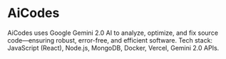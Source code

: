 # AiCodes
AiCodes uses Google Gemini 2.0 AI to analyze, optimize, and fix source code—ensuring robust, error-free, and efficient software. Tech stack: JavaScript (React), Node.js, MongoDB, Docker, Vercel, Gemini 2.0 APIs.
